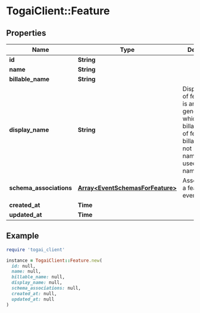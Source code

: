 # TogaiClient::Feature

## Properties

| Name | Type | Description | Notes |
| ---- | ---- | ----------- | ----- |
| **id** | **String** |  |  |
| **name** | **String** |  |  |
| **billable_name** | **String** |  | [optional] |
| **display_name** | **String** | Display name of feature. This is an auto-generated field which contains billableName of feature. If billableName is not provided, name will be used as display name.  |  |
| **schema_associations** | [**Array&lt;EventSchemasForFeature&gt;**](EventSchemasForFeature.md) | Association of a feature with event_schemas |  |
| **created_at** | **Time** |  |  |
| **updated_at** | **Time** |  | [optional] |

## Example

```ruby
require 'togai_client'

instance = TogaiClient::Feature.new(
  id: null,
  name: null,
  billable_name: null,
  display_name: null,
  schema_associations: null,
  created_at: null,
  updated_at: null
)
```

